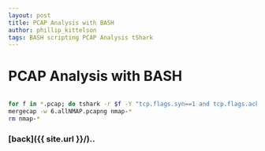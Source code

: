 ```yaml
---
layout: post
title: PCAP Analysis with BASH
author: phillip_kittelson
tags: BASH scripting PCAP Analysis tShark
---
```


# PCAP Analysis with BASH

```BASH

for f in *.pcap; do tshark -r $f -Y "tcp.flags.syn==1 and tcp.flags.ack==0 and tcp.window_size<=1024" -w nmap-$f; done
mergecap -w 6.allNMAP.pcapng nmap-*
rm nmap-*

```


### [back]({{ site.url }}/)..
